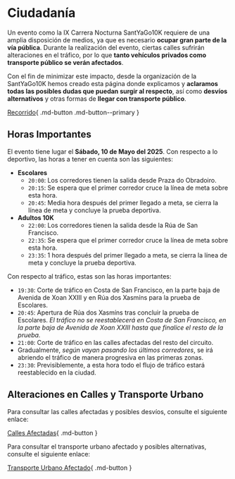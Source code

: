 # Ciudadanía

Un evento como la IX Carrera Nocturna SantYaGo10K requiere de una amplia disposición de medios, ya que es necesario
**ocupar gran parte de la vía pública**. Durante la realización del evento, ciertas calles sufrirán alteraciones en el
tráfico, por lo que **tanto vehículos privados como transporte público se verán afectados**.

Con el fin de minimizar este impacto, desde la organización de la SantYaGo10K hemos creado esta página donde explicamos
y **aclaramos todas las posibles dudas que puedan surgir al respecto**, así como **desvíos alternativos** y otras formas
de **llegar con transporte público**.

[Recorrido](https://2025.santyago10k.run/es/durante/recorrido){ .md-button .md-button--primary }

## Horas Importantes

El evento tiene lugar el **Sábado, 10 de Mayo del 2025**. Con respecto a lo deportivo, las horas a tener en cuenta
son las siguientes:

- **Escolares**
    - `20:00`: Los corredores tienen la salida desde Praza do Obradoiro.
    - `20:15`: Se espera que el primer corredor cruce la línea de meta sobre esta hora.
    - `20:45`: Media hora después del primer llegado a meta, se cierra la línea de meta y concluye la prueba deportiva.
- **Adultos 10K**
    - `22:00`: Los corredores tienen la salida desde la Rúa de San Francisco.
    - `22:35`: Se espera que el primer corredor cruce la línea de meta sobre esta hora.
    - `23:35`: 1 hora después del primer llegado a meta, se cierra la línea de meta y concluye la prueba deportiva.

Con respecto al tráfico, estas son las horas importantes:

- `19:30`: Corte de tráfico en Costa de San Francisco, en la parte baja de Avenida de Xoan XXIII y en Rúa dos Xasmíns
  para la prueba de Escolares.
- `20:45`: Apertura de Rúa dos Xasmíns tras concluir la prueba de Escolares. _El tráfico no se reestablecerá en Costa
  de San Francisco, en la parte baja de Avenida de Xoan XXIII hasta que finalice el resto de la prueba._
- `21:00`: Corte de tráfico en las calles afectadas del resto del circuito.
- Gradualmente, _según vayan pasando los últimos corredores_, se irá abriendo el tráfico de manera progresiva en las
  primeras zonas.
- `23:30`: Previsiblemente, a esta hora todo el flujo de tráfico estará reestablecido en la ciudad.

## Alteraciones en Calles y Transporte Urbano

Para consultar las calles afectadas y posibles desvíos, consulte el siguiente enlace:

[Calles Afectadas](./trafico.md){ .md-button }

Para consultar el transporte urbano afectado y posibles alternativas, consulte el siguiente enlace:

[Transporte Urbano Afectado](./transporte.md){ .md-button }
